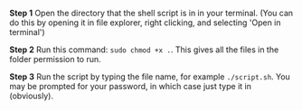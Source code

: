 **Step 1**
Open the directory that the shell script is in in your terminal. (You can do this by opening it in file explorer, right clicking, and selecting 'Open in terminal')

**Step 2**
Run this command: `sudo chmod +x .`. This gives all the files in the folder permission to run.

**Step 3**
Run the script by typing the file name, for example `./script.sh`. You may be prompted for your password, in which case just type it in (obviously).
